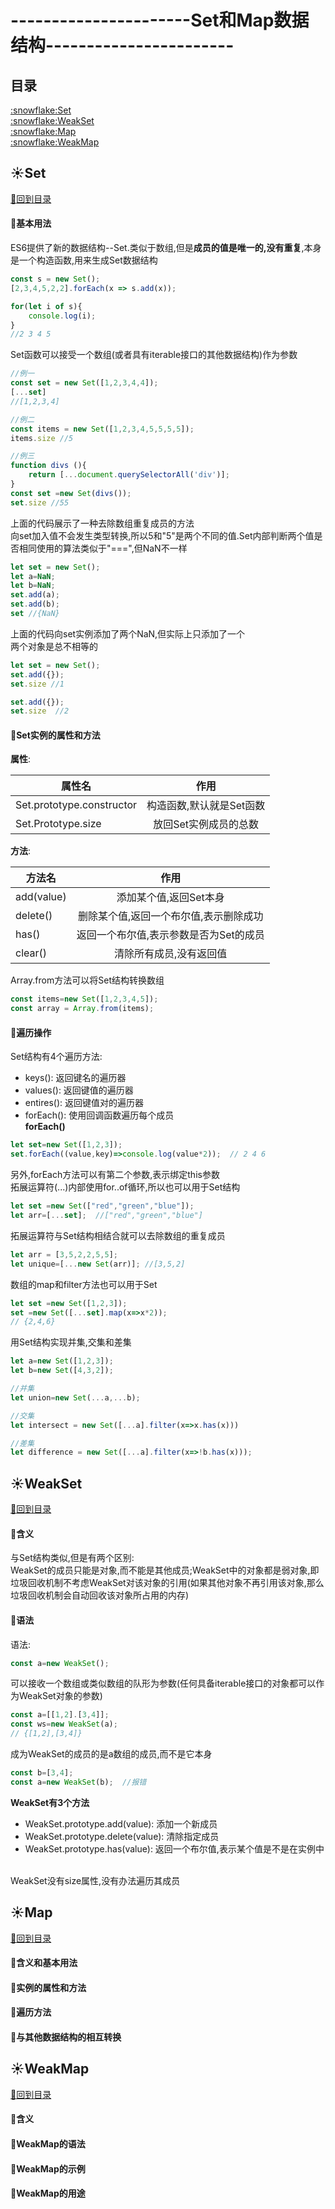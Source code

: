 # ----------------------Set和Map数据结构-----------------------
## 目录
<p id="title"></p>
<a href="#p1">:snowflake:Set</a><br>
<a href="#p2">:snowflake:WeakSet</a><br>
<a href="#p3">:snowflake:Map</a><br>
<a href="#p4">:snowflake:WeakMap</a><br>
<p id="p1"></p>

## :sunny:Set
<a href="#title">:whale2:回到目录</a><br>
#### :mag_right:基本用法
ES6提供了新的数据结构--Set.类似于数组,但是**成员的值是唯一的,没有重复**,本身是一个构造函数,用来生成Set数据结构
```JavaScript
const s = new Set();
[2,3,4,5,2,2].forEach(x => s.add(x));

for(let i of s){
    console.log(i);
}
//2 3 4 5
```
Set函数可以接受一个数组(或者具有iterable接口的其他数据结构)作为参数
```JavaScript
//例一
const set = new Set([1,2,3,4,4]);
[...set]
//[1,2,3,4]

//例二
const items = new Set([1,2,3,4,5,5,5,5]);
items.size //5

//例三
function divs (){
    return [...document.querySelectorAll('div')];
}
const set =new Set(divs());
set.size //55
```
上面的代码展示了一种去除数组重复成员的方法<br>
向set加入值不会发生类型转换,所以5和"5"是两个不同的值.Set内部判断两个值是否相同使用的算法类似于"===",但NaN不一样
```JavaScript
let set = new Set();
let a=NaN;
let b=NaN;
set.add(a);
set.add(b);
set //{NaN}
```
上面的代码向set实例添加了两个NaN,但实际上只添加了一个<br>
两个对象是总不相等的
```JavaScript
let set = new Set();
set.add({});
set.size //1

set.add({});
set.size  //2
```
#### :mag_right:Set实例的属性和方法
**属性**: 

属性名|作用
---|:--:
Set.prototype.constructor|构造函数,默认就是Set函数
Set.Prototype.size|放回Set实例成员的总数

**方法**: 

方法名|作用
---|:--:
add(value)|添加某个值,返回Set本身
delete()|删除某个值,返回一个布尔值,表示删除成功
has()|返回一个布尔值,表示参数是否为Set的成员
clear()|清除所有成员,没有返回值

Array.from方法可以将Set结构转换数组
```JavaScript
const items=new Set([1,2,3,4,5]);
const array = Array.from(items);
```
#### :mag_right:遍历操作
Set结构有4个遍历方法:<br>
+ keys(): 返回键名的遍历器
+ values(): 返回键值的遍历器
+ entires(): 返回键值对的遍历器
+ forEach(): 使用回调函数遍历每个成员<br>
**forEach()**<br>
```JavaScript
let set=new Set([1,2,3]);
set.forEach((value,key)=>console.log(value*2));  // 2 4 6
```
另外,forEach方法可以有第二个参数,表示绑定this参数
<br>
拓展运算符(...)内部使用for..of循环,所以也可以用于Set结构
```JavaScript
let set =new Set(["red","green","blue"]);
let arr=[...set];  //["red","green","blue"]
```
拓展运算符与Set结构相结合就可以去除数组的重复成员
```JavaScript
let arr = [3,5,2,2,5,5];
let unique=[...new Set(arr)]; //[3,5,2]
```
数组的map和filter方法也可以用于Set
```JavaScript
let set =new Set([1,2,3]);
set =new Set([...set].map(x=>x*2));
// {2,4,6}
```
用Set结构实现并集,交集和差集
```JavaScript
let a=new Set([1,2,3]);
let b=new Set([4,3,2]);

//并集
let union=new Set(...a,...b);

//交集
let intersect = new Set([...a].filter(x=>x.has(x)))

//差集
let difference = new Set([...a].filter(x=>!b.has(x)));
```
<p id="p2"></p>

## :sunny:WeakSet
<a href="#title">:whale2:回到目录</a><br>
#### :mag_right:含义
与Set结构类似,但是有两个区别:<br>
WeakSet的成员只能是对象,而不能是其他成员;WeakSet中的对象都是弱对象,即垃圾回收机制不考虑WeakSet对该对象的引用(如果其他对象不再引用该对象,那么垃圾回收机制会自动回收该对象所占用的内存)

#### :mag_right:语法
语法:
```JavaScript
const a=new WeakSet();
```
可以接收一个数组或类似数组的队形为参数(任何具备iterable接口的对象都可以作为WeakSet对象的参数)
```JavaScript
const a=[[1,2].[3,4]];
const ws=new WeakSet(a);
// {[1,2],[3,4]}
```
成为WeakSet的成员的是a数组的成员,而不是它本身
```JavaScript
const b=[3,4];
const a=new WeakSet(b);  //报错
```
**WeakSet有3个方法**<br>
+ WeakSet.prototype.add(value): 添加一个新成员
+ WeakSet.prototype.delete(value): 清除指定成员
+ WeakSet.prototype.has(value): 返回一个布尔值,表示某个值是不是在实例中
<br>
WeakSet没有size属性,没有办法遍历其成员
<p id="p3"></p>

## :sunny:Map
<a href="#title">:whale2:回到目录</a><br>
#### :mag_right:含义和基本用法
#### :mag_right:实例的属性和方法
#### :mag_right:遍历方法
#### :mag_right:与其他数据结构的相互转换
<p id="p4"></p>

## :sunny:WeakMap
<a href="#title">:whale2:回到目录</a><br>
#### :mag_right:含义
#### :mag_right:WeakMap的语法
#### :mag_right:WeakMap的示例
#### :mag_right:WeakMap的用途

